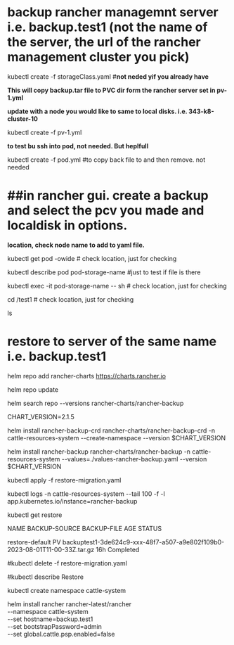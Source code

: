 #  backup rancher managemnt server i.e. backup.test1   (not the name of the server, the url of the rancher management cluster you pick)
  
kubectl create -f storageClass.yaml #**not neded yif you already have**

**This will copy backup.tar file to PVC dir form the rancher server set in pv-1.yml**

**update with a node you would like to same to local disks. i.e. 343-k8-cluster-10** 

kubectl create -f pv-1.yml

**to test bu ssh into pod, not needed. But heplfull**

kubectl create -f pod.yml  #to copy back file to and then remove. not needed

# ##in rancher gui. create a backup and select the pcv you made and localdisk in options.

**location, check node name to add to yaml file.**

kubectl get pod -owide   # check location, just for checking

kubectl describe pod pod-storage-name #just to test if file is there

kubectl exec -it pod-storage-name -- sh # check location, just for checking

cd /test1 # check location, just for checking

ls 


# restore to server of the same name i.e.  backup.test1

 
 
helm repo add rancher-charts https://charts.rancher.io

helm repo update
 
 
helm search repo --versions rancher-charts/rancher-backup
 
CHART_VERSION=2.1.5
 
helm install rancher-backup-crd rancher-charts/rancher-backup-crd -n cattle-resources-system --create-namespace --version $CHART_VERSION
 
helm install rancher-backup rancher-charts/rancher-backup -n cattle-resources-system --values=./values-rancher-backup.yaml  --version $CHART_VERSION
 
kubectl apply -f restore-migration.yaml

kubectl logs -n cattle-resources-system --tail 100 -f -l app.kubernetes.io/instance=rancher-backup

kubectl get restore

NAME              BACKUP-SOURCE   BACKUP-FILE                                                                    AGE   STATUS

restore-default   PV              backuptest1-3de624c9-xxx-48f7-a507-a9e802f109b0-2023-08-01T11-00-33Z.tar.gz   16h   Completed
 
#kubectl delete -f restore-migration.yaml

#kubectl describe Restore
 
 
kubectl create namespace cattle-system
 
helm install rancher rancher-latest/rancher \
  --namespace cattle-system \
  --set hostname=backup.test1 \
  --set bootstrapPassword=admin \
  --set global.cattle.psp.enabled=false
 
